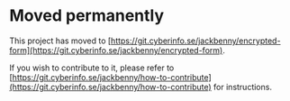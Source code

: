# Moved permanently

This project has moved to [https://git.cyberinfo.se/jackbenny/encrypted-form](https://git.cyberinfo.se/jackbenny/encrypted-form).

If you wish to contribute to it, please refer to [https://git.cyberinfo.se/jackbenny/how-to-contribute](https://git.cyberinfo.se/jackbenny/how-to-contribute) for instructions.
